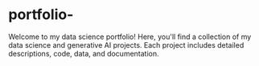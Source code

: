 # portfolio-
Welcome to my data science portfolio! Here, you'll find a collection of my data science and generative AI projects. Each project includes detailed descriptions, code, data, and documentation.
